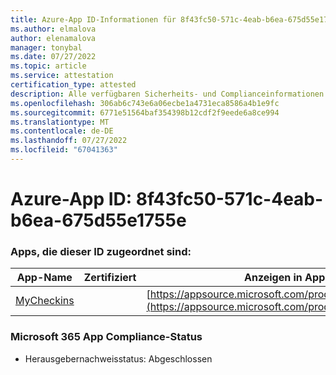 ```yaml
---
title: Azure-App ID-Informationen für 8f43fc50-571c-4eab-b6ea-675d55e1755e
ms.author: elmalova
author: elenamalova
manager: tonybal
ms.date: 07/27/2022
ms.topic: article
ms.service: attestation
certification_type: attested
description: Alle verfügbaren Sicherheits- und Complianceinformationen für 8f43fc50-571c-4eab-b6ea-675d55e1755e.
ms.openlocfilehash: 306ab6c743e6a06ecbe1a4731eca8586a4b1e9fc
ms.sourcegitcommit: 6771e51564baf354398b12cdf2f9eede6a8ce994
ms.translationtype: MT
ms.contentlocale: de-DE
ms.lasthandoff: 07/27/2022
ms.locfileid: "67041363"
---
```

# <a name="azure-app-id-8f43fc50-571c-4eab-b6ea-675d55e1755e"></a>Azure-App ID: 8f43fc50-571c-4eab-b6ea-675d55e1755e


### <a name="apps-associated-with-this-id"></a>Apps, die dieser ID zugeordnet sind:
| **App-Name** | **Zertifiziert** | **Anzeigen in AppSource** |
|--------------|---------------|-----------------------|
| [MyCheckins](../forward/WA200004375.md) |  | [https://appsource.microsoft.com/product/office/WA200004375](https://appsource.microsoft.com/product/office/WA200004375) |

### <a name="microsoft-365-app-compliance-status"></a>Microsoft 365 App Compliance-Status
- Herausgebernachweisstatus: Abgeschlossen
